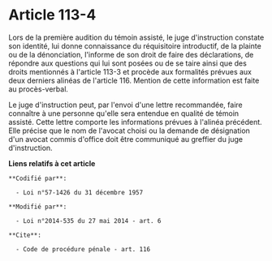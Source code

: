 # Article 113-4

Lors de la première audition du témoin assisté, le juge d'instruction constate son identité, lui donne connaissance du
réquisitoire introductif, de la plainte ou de la dénonciation, l'informe de son droit de faire des déclarations, de répondre
aux questions qui lui sont posées ou de se taire ainsi que des droits mentionnés à l'article 113-3 et procède aux formalités
prévues aux deux derniers alinéas de l'article 116. Mention de cette information est faite au procès-verbal. 

Le juge d'instruction peut, par l'envoi d'une lettre recommandée, faire connaître à une personne qu'elle sera entendue en
qualité de témoin assisté. Cette lettre comporte les informations prévues à l'alinéa précédent. Elle précise que le nom de
l'avocat choisi ou la demande de désignation d'un avocat commis d'office doit être communiqué au greffier du juge
d'instruction.

**Liens relatifs à cet article**

	**Codifié par**:

	  - Loi n°57-1426 du 31 décembre 1957

	**Modifié par**:

	  - Loi n°2014-535 du 27 mai 2014 - art. 6

	**Cite**:

	  - Code de procédure pénale - art. 116
